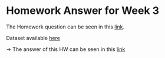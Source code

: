 # Homework Answer for Week 3
The Homework question can be seen in this [link](https://github.com/alexeygrigorev/mlbookcamp-code/blob/master/course-zoomcamp/03-classification/homework.md).

Dataset available [here](https://raw.githubusercontent.com/madityarafip/My-Machine-Learning/main/Dataset/AB_NYC_2019.csv)

-> The answer of this HW can be seen in this [link](https://github.com/madityarafip/My-Machine-Learning/blob/main/Machine%20Learning%20Zoomcamp/Homework%20Week%203/MLZoomcamp_HW3.ipynb)
